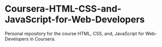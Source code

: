 # Coursera-HTML-CSS-and-JavaScript-for-Web-Developers
Personal repository for the course HTML, CSS, and, JavaScript for Web-Developers in Coursera. 
